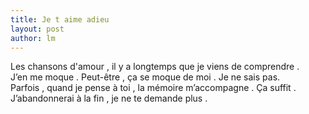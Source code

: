 ```yaml
---
title: Je t aime adieu  
layout: post
author: lm
---
```

<p> Les chansons d'amour , il y a longtemps que je viens de comprendre .<br />
  J’en me moque . Peut-être , ça se moque de moi . Je ne sais pas.<br />
Parfois , quand je pense à toi , la mémoire m’accompagne . Ça suffit .<br />
   J’abandonnerai à la fin , je ne te demande plus .</p>
